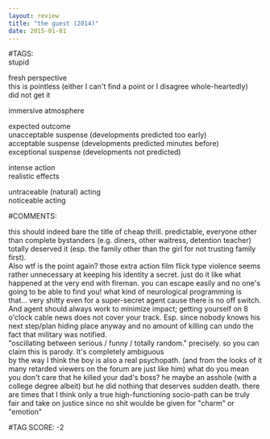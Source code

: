 ```yaml
---  
layout: review  
title: "the guest (2014)"  
date: 2015-01-01  
---  
```

  
#TAGS:  
stupid  
  
fresh perspective  
this is pointless (either I can't find a point or I disagree whole-heartedly)  
did not get it  
  
immersive atmosphere  
  
expected outcome  
unacceptable suspense (developments predicted too early)  
acceptable suspense (developments predicted minutes before)  
exceptional suspense (developments not predicted)  
  
intense action  
realistic effects  
  
untraceable (natural) acting  
noticeable acting  
  
#COMMENTS:  
  
this should indeed bare the title of cheap thrill. predictable, everyone other than complete bystanders (e.g. diners, other waitress, detention teacher) totally deserved it (esp. the family other than the girl for not trusting family first).  
Also wtf is the point again? those extra action film flick type violence seems rather unnecessary at keeping his identity a secret. just do it like what happened at the very end with fireman. you can escape easily and no one's going to be able to find you! what kind of neurological programming is that... very shitty even for a super-secret agent cause there is no off switch. And agent should always work to minimize impact; getting yourself on 8 o'clock cable news does not cover your track. Esp. since nobody knows his next step/plan hiding place anyway and no amount of killing can undo the fact that military was notified.  
 "oscillating between serious / funny / totally random." precisely. so you can claim this is parody. It's completely ambiguous  
 by the way I think the boy is also a real psychopath. (and from the looks of it many retarded viewers on the forum are just like him) what do you mean you don't care that he killed your dad's boss? he maybe an asshole (with a college degree albeit) but he did nothing that deserves sudden death. there are times that I think only a true high-functioning socio-path can be truly fair and take on justice since no shit woulde be given for "charm" or "emotion"  
  
  
  
  
  
#TAG SCORE: -2  
